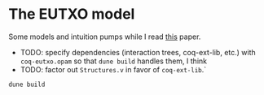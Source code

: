 # The EUTXO model

Some models and intuition pumps while I read [this](https://iohk.io/en/research/library/papers/the-extended-utxo-model/) paper. 

- TODO: specify dependencies (interaction trees, coq-ext-lib, etc.) with `coq-eutxo.opam` so that `dune build` handles them, I think
- TODO: factor out `Structures.v` in favor of `coq-ext-lib`.`

``` sh
dune build
```
